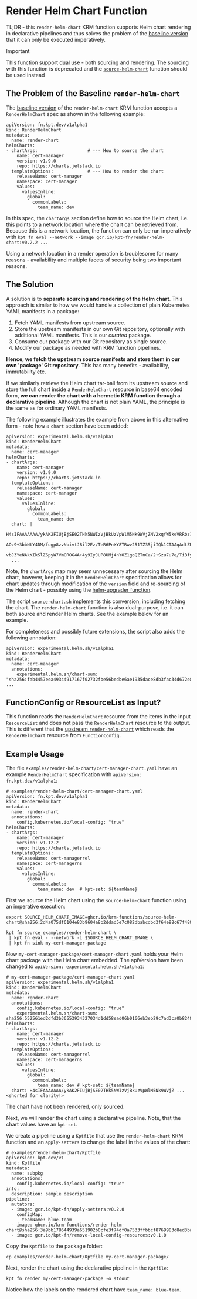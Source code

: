 # Render Helm Chart Function

TL;DR - this `render-helm-chart` KRM function supports Helm chart
rendering in declarative pipelines and thus solves the problem of the
[baseline version](https://catalog.kpt.dev/render-helm-chart/v0.2/)
that it can only be executed imperatively.

> [!IMPORTANT]  
> This function support dual use - both sourcing and rendering. The sourcing with this function is deprecated and the [`source-helm-chart`](source-helm-chart.md) function should be used instead

## The Problem of the Baseline `render-helm-chart`

The [baseline
version](https://catalog.kpt.dev/render-helm-chart/v0.2/) of the
`render-helm-chart` KRM function accepts a `RenderHelmChart` spec as
shown in the following example:

```
apiVersion: fn.kpt.dev/v1alpha1
kind: RenderHelmChart
metadata:
  name: render-chart
helmCharts:
- chartArgs:                   # --- How to source the chart
    name: cert-manager
    version: v1.9.0
    repo: https://charts.jetstack.io
  templateOptions:             # --- How to render the chart
    releaseName: cert-manager
    namespace: cert-manager
    values:
      valuesInline:
        global:
          commonLabels:
            team_name: dev
```

In this spec, the `chartArgs` section define how to source the Helm
chart, i.e. this points to a network location where the chart can be
retrieved from. Because this is a network location, the function can
only be run imperatively with `kpt fn eval --network --image
gcr.io/kpt-fn/render-helm-chart:v0.2.2 ...`

Using a network location in a render operation is troublesome for many
reasons - availability and multiple facets of security being two
important reasons.

## The Solution

A solution is to **separate sourcing and rendering of the Helm
chart**.  This approach is similar to how we would handle a collection
of plain Kubernetes YAML manifests in a package:

1. Fetch YAML manifests from upstream source.
2. Store the upstream manifests in our own Git repository, optionally with
   additional YAML manifests. This is our *curated* package.
3. Consume our package with our Git repository as single source.
4. Modify our package as needed with KRM function pipelines.

**Hence, we fetch the upstream source manifests and store them in our
own 'package' Git repository**. This has many benefits - availability,
immutability etc.

If we similarly retrieve the Helm chart tar-ball from its upstream
source and store the full chart inside a `RenderHelmChart` resource in
base64 encoded form, **we can render the chart with a hermetic KRM
function through a declarative pipeline**. Although the chart is not
plain YAML, the principle is the same as for ordinary YAML manifests.

The following example illustrates the example from above in this
alternative form - note how a `chart` section have been added:

```
apiVersion: experimental.helm.sh/v1alpha1
kind: RenderHelmChart
metadata:
  name: cert-manager
helmCharts:
- chartArgs:
    name: cert-manager
    version: v1.9.0
    repo: https://charts.jetstack.io
  templateOptions:
    releaseName: cert-manager
    namespace: cert-manager
    values:
      valuesInline:
        global:
          commonLabels:
            team_name: dev
  chart: |
    H4sIFAAAAAAA/ykAK2FIUjBjSE02THk5NWIzVjBkUzVpWlM5Nk9WVjZNV2xqYW5keVRRbz1IZWxt
    AOz9+3bbNtY4DM/fugp8zvNbivtJ8il2Ez/TeR6PnXY8TRwv251TZ35jiIQk1CTAAqAdtZN7ea/l
    vbJ3YeNAkKIkSlZSpyW7VmOROG4A+4y9IyJUP8UMj4nYOZ1goQZTnCa/2+Szu7u7e/TiBfy7u7tb
  ...
```

Note, the `chartArgs` map may seem unnecessary after sourcing the Helm
chart, however, keeping it in the `RenderHelmChart` specification
allows for chart updates through modification of the `version` field
and re-sourcing of the Helm chart - possibly using the [helm-upgrader
function](docs/helm-upgrader.md).

The script [`source-chart.sh`](source-chart.sh) implements this
conversion, including fetching the chart. The `render-helm-chart`
function is also dual-purpose, i.e. it can both source and render Helm
charts. See the example below for an example.

For completeness and possibly future extensions, the script also adds
the following annotation:

```
apiVersion: experimental.helm.sh/v1alpha1
kind: RenderHelmChart
metadata:
  name: cert-manager
  annotations:
    experimental.helm.sh/chart-sum: "sha256:fab4457eea49344917167f02732fbe56bedbe6ae1935dace8db3fac34d672e85"
...
```

## FunctionConfig or ResourceList as Input?

This function reads the `RenderHelmChart` resource from the items in
the input `ResourceList` and does not pass the `RenderHelmChart`
resource to the output. This is different that the [upstream
`render-helm-chart`](https://catalog.kpt.dev/render-helm-chart/v0.2/)
which reads the `RenderHelmChart` resource from `FunctionConfig`.

## Example Usage

The file `examples/render-helm-chart/cert-manager-chart.yaml` have an
example `RenderHelmChart` specification with `apiVersion:
fn.kpt.dev/v1alpha1`:

```
# examples/render-helm-chart/cert-manager-chart.yaml
apiVersion: fn.kpt.dev/v1alpha1
kind: RenderHelmChart
metadata:
  name: render-chart
  annotations:
    config.kubernetes.io/local-config: "true"
helmCharts:
- chartArgs:
    name: cert-manager
    version: v1.12.2
    repo: https://charts.jetstack.io
  templateOptions:
    releaseName: cert-managerrel
    namespace: cert-managerns
    values:
      valuesInline:
        global:
          commonLabels:
            team_name: dev  # kpt-set: ${teamName}
```

First we source the Helm chart using the `source-helm-chart` function using an imperative execution:

```
export SOURCE_HELM_CHART_IMAGE=ghcr.io/krm-functions/source-helm-chart@sha256:2d4a075df6104e83b9604a8b2ddad5e7c082dbabcdbd3f64e98c67f48897357a

kpt fn source examples/render-helm-chart \
 | kpt fn eval - --network -i $SOURCE_HELM_CHART_IMAGE \
 | kpt fn sink my-cert-manager-package
```

Now `my-cert-manager-package/cert-manager-chart.yaml` holds your Helm
chart package with the Helm chart embedded. The apiVersion have been
changed to `apiVersion: experimental.helm.sh/v1alpha1`:

```
# my-cert-manager-package/cert-manager-chart.yaml
apiVersion: experimental.helm.sh/v1alpha1
kind: RenderHelmChart
metadata:
  name: render-chart
  annotations:
    config.kubernetes.io/local-config: "true"
    experimental.helm.sh/chart-sum: sha256:552561ed2dfd3b36553934327034d1dd58ead06b0166eb3eb29c7ad3ca0b8248
helmCharts:
- chartArgs:
    name: cert-manager
    version: v1.12.2
    repo: https://charts.jetstack.io
  templateOptions:
    releaseName: cert-managerrel
    namespace: cert-managerns
    values:
      valuesInline:
        global:
          commonLabels:
            team_name: dev # kpt-set: ${teamName}
  chart: H4sIFAAAAAAA/ykAK2FIUjBjSE02THk5NWIzVjBkUzVpWlM5Nk9WVjZ ... <shorted for clarity!>
```

The chart have not been rendered, only sourced.

Next, we will render the chart using a declarative pipeline. Note,
that the chart values have an `kpt-set`.

We create a pipeline using a `Kptfile` that use the
`render-helm-chart` KRM function and an `apply-setters` to change the
label in the values of the chart:

```
# examples/render-helm-chart/Kptfile
apiVersion: kpt.dev/v1
kind: Kptfile
metadata:
  name: subpkg
  annotations:
    config.kubernetes.io/local-config: "true"
info:
  description: sample description
pipeline:
  mutators:
  - image: gcr.io/kpt-fn/apply-setters:v0.2.0
    configMap:
      teamName: blue-team
  - image: ghcr.io/krm-functions/render-helm-chart@sha256:3a9bb178644939a651902b0cfe3f74df0a7533ffbbcf8769983d8ed3ba763bcd
  - image: gcr.io/kpt-fn/remove-local-config-resources:v0.1.0
```

Copy the `Kptfile` to the package folder:

```
cp examples/render-helm-chart/Kptfile my-cert-manager-package/
```

Next, render the chart using the declarative pipeline in the
`Kptfile`:

```
kpt fn render my-cert-manager-package -o stdout
```

Notice how the labels on the rendered chart have `team_name: blue-team`.
